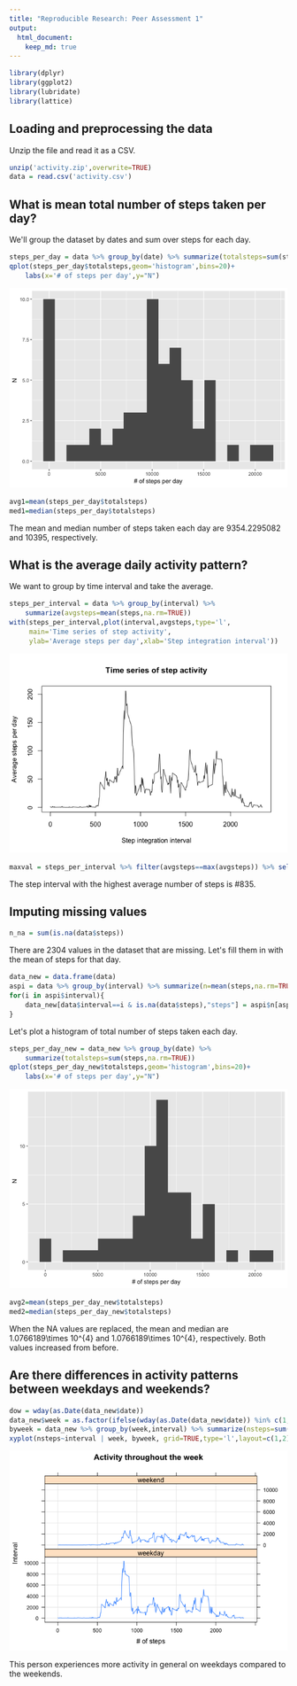 ```yaml
---
title: "Reproducible Research: Peer Assessment 1"
output: 
  html_document:
    keep_md: true
---
```


```r
library(dplyr)
library(ggplot2)
library(lubridate)
library(lattice)
```

## Loading and preprocessing the data
Unzip the file and read it as a CSV.

```r
unzip('activity.zip',overwrite=TRUE)
data = read.csv('activity.csv')
```


## What is mean total number of steps taken per day?
We'll group the dataset by dates and sum over steps for each day.

```r
steps_per_day = data %>% group_by(date) %>% summarize(totalsteps=sum(steps,na.rm=TRUE))
qplot(steps_per_day$totalsteps,geom='histogram',bins=20)+
    labs(x='# of steps per day',y="N")
```

![](PA1_template_files/figure-html/unnamed-chunk-3-1.png)<!-- -->



```r
avg1=mean(steps_per_day$totalsteps)
med1=median(steps_per_day$totalsteps)
```
The mean and median number of steps taken each day are 9354.2295082 and 10395, respectively.

## What is the average daily activity pattern?
We want to group by time interval and take the average.

```r
steps_per_interval = data %>% group_by(interval) %>%
    summarize(avgsteps=mean(steps,na.rm=TRUE))
with(steps_per_interval,plot(interval,avgsteps,type='l',
     main='Time series of step activity',
     ylab='Average steps per day',xlab='Step integration interval'))
```

![](PA1_template_files/figure-html/unnamed-chunk-5-1.png)<!-- -->


```r
maxval = steps_per_interval %>% filter(avgsteps==max(avgsteps)) %>% select(interval)
```
The step interval with the highest average number of steps is #835.

## Imputing missing values

```r
n_na = sum(is.na(data$steps))
```
There are 2304 values in the dataset that are missing. Let's fill them in with the mean of steps for that day.

```r
data_new = data.frame(data)
aspi = data %>% group_by(interval) %>% summarize(n=mean(steps,na.rm=TRUE))
for(i in aspi$interval){
    data_new[data$interval==i & is.na(data$steps),"steps"] = aspi$n[aspi$interval==i]
}
```
Let's plot a histogram of total number of steps taken each day.

```r
steps_per_day_new = data_new %>% group_by(date) %>%
    summarize(totalsteps=sum(steps,na.rm=TRUE))
qplot(steps_per_day_new$totalsteps,geom='histogram',bins=20)+
    labs(x='# of steps per day',y="N")
```

![](PA1_template_files/figure-html/unnamed-chunk-9-1.png)<!-- -->

```r
avg2=mean(steps_per_day_new$totalsteps)
med2=median(steps_per_day_new$totalsteps)
```
When the NA values are replaced, the mean and median are 1.0766189\times 10^{4} and 1.0766189\times 10^{4}, respectively. Both values increased from before.


## Are there differences in activity patterns between weekdays and weekends?

```r
dow = wday(as.Date(data_new$date))
data_new$week = as.factor(ifelse(wday(as.Date(data_new$date)) %in% c(1,7),'weekend','weekday'))
byweek = data_new %>% group_by(week,interval) %>% summarize(nsteps=sum(steps))
xyplot(nsteps~interval | week, byweek, grid=TRUE,type='l',layout=c(1,2),xlab='# of steps',ylab='Interval',main='Activity throughout the week')
```

![](PA1_template_files/figure-html/unnamed-chunk-11-1.png)<!-- -->

This person experiences more activity in general on weekdays compared to the weekends.
